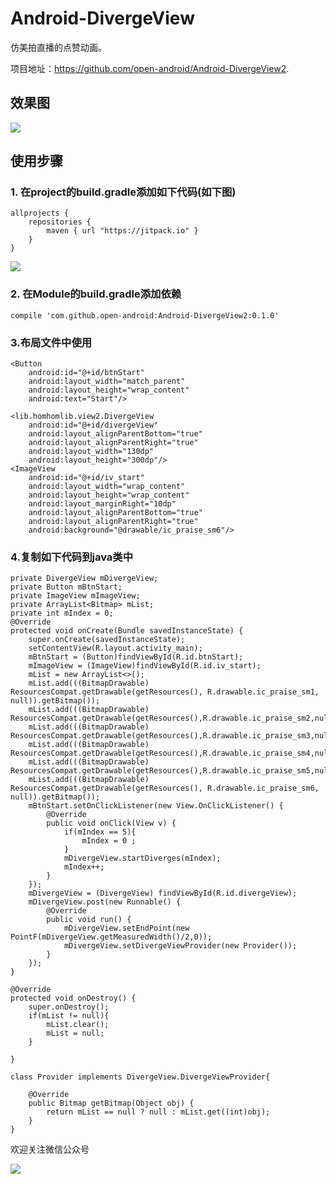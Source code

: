 # Android-DivergeView

仿美拍直播的点赞动画。

项目地址：<https://github.com/open-android/Android-DivergeView2>.

## 效果图

![](http://upload-images.jianshu.io/upload_images/4037105-b538df35dccccd81.gif?imageMogr2/auto-orient/strip)



## 使用步骤

### 1. 在project的build.gradle添加如下代码(如下图)

	allprojects {
	    repositories {
	        maven { url "https://jitpack.io" }
	    }
	}

![](http://upload-images.jianshu.io/upload_images/4037105-2faa5daca3bfe8a0.png?imageMogr2/auto-orient/strip%7CimageView2/2/w/1240)
	

	
### 2. 在Module的build.gradle添加依赖

    compile 'com.github.open-android:Android-DivergeView2:0.1.0'



### 3.布局文件中使用

	<Button
        android:id="@+id/btnStart"
        android:layout_width="match_parent"
        android:layout_height="wrap_content"
        android:text="Start"/>

    <lib.homhomlib.view2.DivergeView
        android:id="@+id/divergeView"
        android:layout_alignParentBottom="true"
        android:layout_alignParentRight="true"
        android:layout_width="130dp"
        android:layout_height="300dp"/>
    <ImageView
        android:id="@+id/iv_start"
        android:layout_width="wrap_content"
        android:layout_height="wrap_content"
        android:layout_marginRight="10dp"
        android:layout_alignParentBottom="true"
        android:layout_alignParentRight="true"
        android:background="@drawable/ic_praise_sm6"/>

### 4.复制如下代码到java类中
   

    private DivergeView mDivergeView;
    private Button mBtnStart;
    private ImageView mImageView;
    private ArrayList<Bitmap> mList;
    private int mIndex = 0;
    @Override
    protected void onCreate(Bundle savedInstanceState) {
        super.onCreate(savedInstanceState);
        setContentView(R.layout.activity_main);
        mBtnStart = (Button)findViewById(R.id.btnStart);
        mImageView = (ImageView)findViewById(R.id.iv_start);
        mList = new ArrayList<>();
        mList.add(((BitmapDrawable) ResourcesCompat.getDrawable(getResources(), R.drawable.ic_praise_sm1, null)).getBitmap());
        mList.add(((BitmapDrawable) ResourcesCompat.getDrawable(getResources(),R.drawable.ic_praise_sm2,null)).getBitmap());
        mList.add(((BitmapDrawable) ResourcesCompat.getDrawable(getResources(),R.drawable.ic_praise_sm3,null)).getBitmap());
        mList.add(((BitmapDrawable) ResourcesCompat.getDrawable(getResources(),R.drawable.ic_praise_sm4,null)).getBitmap());
        mList.add(((BitmapDrawable) ResourcesCompat.getDrawable(getResources(),R.drawable.ic_praise_sm5,null)).getBitmap());
        mList.add(((BitmapDrawable) ResourcesCompat.getDrawable(getResources(), R.drawable.ic_praise_sm6, null)).getBitmap());
        mBtnStart.setOnClickListener(new View.OnClickListener() {
            @Override
            public void onClick(View v) {
                if(mIndex == 5){
                    mIndex = 0 ;
                }
                mDivergeView.startDiverges(mIndex);
                mIndex++;
            }
        });
        mDivergeView = (DivergeView) findViewById(R.id.divergeView);
        mDivergeView.post(new Runnable() {
            @Override
            public void run() {
                mDivergeView.setEndPoint(new PointF(mDivergeView.getMeasuredWidth()/2,0));
                mDivergeView.setDivergeViewProvider(new Provider());
            }
        });
    }

    @Override
    protected void onDestroy() {
        super.onDestroy();
        if(mList != null){
            mList.clear();
            mList = null;
        }

    }

    class Provider implements DivergeView.DivergeViewProvider{

        @Override
        public Bitmap getBitmap(Object obj) {
            return mList == null ? null : mList.get((int)obj);
        }
    }

欢迎关注微信公众号

![](http://oi5nqn6ce.bkt.clouddn.com/itheima/booster/code/qrcode.png)
